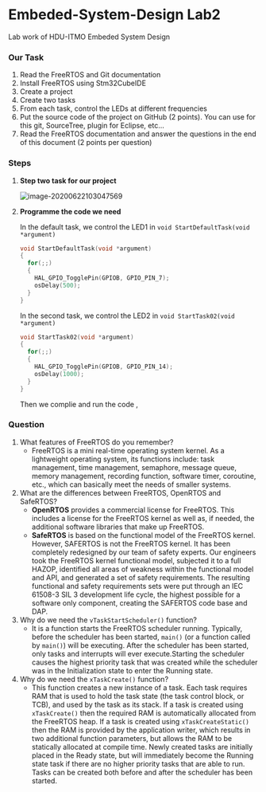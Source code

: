 # Embeded-System-Design Lab2

Lab work of HDU-ITMO Embeded System Design

### Our Task

1. Read the FreeRTOS and Git documentation
2. Install FreeRTOS using Stm32CubeIDE
3. Create a project
4. Create two tasks
5. From each task, control the LEDs at different frequencies
6. Put the source code of the project on GitHub (2 points). You can use for this git, SourceTree, plugin for Eclipse, etc...
7. Read the FreeRTOS documentation and answer the questions in the end of this document (2 points per question)

### Steps

1. **Step two task for our project**

   ![image-20200622103047569](https://tva1.sinaimg.cn/large/007S8ZIlgy1gg0v0h0yj2j30hg04b779.jpg)

2. **Programme the code we need**

   In the default task, we control the LED1 in `void StartDefaultTask(void *argument)`

   ```c
   void StartDefaultTask(void *argument)
   {
     for(;;)
     {
       HAL_GPIO_TogglePin(GPIOB, GPIO_PIN_7);
       osDelay(500);
     }
   }
   ```

   In the second task, we control the LED2 in `void StartTask02(void *argument)`

   ```c
   void StartTask02(void *argument)
   {
     for(;;)
     {
       HAL_GPIO_TogglePin(GPIOB, GPIO_PIN_14);
       osDelay(1000);
     }
   }
   ```

   Then we complie and run the code , 

### Question

1. What features of FreeRTOS do you remember?
   - FreeRTOS is a mini real-time operating system kernel. As a lightweight operating system, its functions include: task management, time management, semaphore, message queue, memory management, recording function, software timer, coroutine, etc., which can basically meet the needs of smaller systems.
2. What are the differences between FreeRTOS, OpenRTOS and SafeRTOS?
   - **OpenRTOS** provides a commercial license for FreeRTOS. This includes a license for the FreeRTOS kernel as well as, if needed, the additional software libraries that make up FreeRTOS.
   - **SafeRTOS** is based on the functional model of the FreeRTOS kernel. However, SAFERTOS is not the FreeRTOS kernel. It has been completely redesigned by our team of safety experts. Our engineers took the FreeRTOS kernel functional model, subjected it to a full HAZOP, identified all areas of weakness within the functional model and API, and generated a set of safety requirements. The resulting functional and safety requirements sets were put through an IEC 61508-3 SIL 3 development life cycle, the highest possible for a software only component, creating the SAFERTOS code base and DAP.
3. Why do we need the `vTaskStartScheduler()` function?
   - It is a function starts the FreeRTOS scheduler running. Typically, before the scheduler has been started, `main()` (or a function called by `main()`) will be executing. After the scheduler has been started, only tasks and interrupts will ever execute.Starting the scheduler causes the highest priority task that was created while the scheduler was in the Initialization state to enter the Running state.
4. Why do we need the `xTaskCreate()` function?
   - This function creates a new instance of a task. Each task requires RAM that is used to hold the task state (the task control block, or TCB), and used by the task as its stack. If a task is created using `xTaskCreate()` then the required RAM is automatically allocated from the FreeRTOS heap. If a task is created using `xTaskCreateStatic()` then the RAM is provided by the application writer, which results in two additional function parameters, but allows the RAM to be statically allocated at compile time. Newly created tasks are initially placed in the Ready state, but will immediately become the Running state task if there are no higher priority tasks that are able to run. Tasks can be created both before and after the scheduler has been started.

